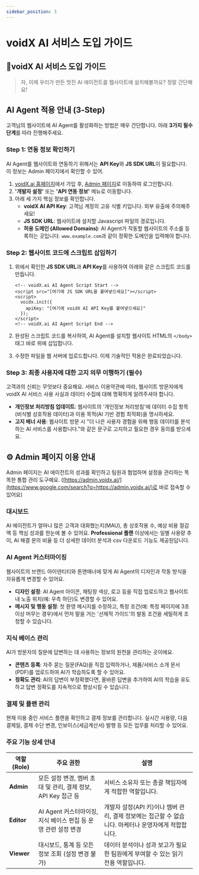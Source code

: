 ```yaml
---
sidebar_position: 3
---
```

# voidX AI 서비스 도입 가이드

## 📗voidX AI 서비스 도입 가이드

> 자, 이제 우리가 만든 멋진 AI 에이전트를 웹사이트에 설치해볼까요? 정말 간단해요!
>

## AI Agent 적용 안내 (3-Step)

고객님의 웹사이트에 AI Agent를 활성화하는 방법은 매우 간단합니다. 아래 **3가지 필수 단계**를 따라 진행해주세요.

### Step 1: 연동 정보 확인하기

AI Agent를 웹사이트와 연동하기 위해서는 **API Key**와 **JS SDK URL**이 필요합니다. 이 정보는 Admin 페이지에서 확인할 수 있어.

1. [voidX.ai 홈페이지](https://voidx.ai/)에서 가입 후, [Admin 페이지](https://admin.voidx.ai/)로 이동하여 로그인합니다.
2. **'개발자 설정'** 또는 **'API 연동 정보'** 메뉴로 이동합니다.
3. 아래 세 가지 핵심 정보를 확인합니다.
    - **voidX AI API Key**: 고객님 계정의 고유 식별 키입니다. 외부 유출에 주의해주세요!
    - **JS SDK URL**: 웹사이트에 설치할 Javascript 파일의 경로입니다.
    - **허용 도메인 (Allowed Domains)**: AI Agent가 작동할 웹사이트의 주소를 등록하는 곳입니다. `www.example.com`과 같이 정확한 도메인을 입력해야 합니다.


### Step 2: 웹사이트 코드에 스크립트 삽입하기

1. 위에서 확인한 **JS SDK URL**과 **API Key**를 사용하여 아래와 같은 스크립트 코드를 만듭니다.

    ```
    <!-- voidX.ai AI Agent Script Start -->
    <script src="[여기에 JS SDK URL을 붙여넣으세요]"></script>
    <script>
      voidx.init({
        apiKey: "[여기에 voidX AI API Key를 붙여넣으세요]"
      });
    </script>
    <!-- voidX.ai AI Agent Script End -->
    
    ```

2. 완성된 스크립트 코드를 복사하여, AI Agent를 설치할 웹사이트 HTML의 `</body>` 태그 바로 위에 삽입합니다.
3. 수정한 파일을 웹 서버에 업로드합니다. 이제 기술적인 적용은 완료되었습니다.

### Step 3: 최종 사용자에 대한 고지 의무 이행하기 (필수)

고객과의 신뢰는 무엇보다 중요해요. 서비스 이용약관에 따라, 웹사이트 방문자에게 voidX AI 서비스 사용 사실과 데이터 수집에 대해 명확하게 알려주셔야 합니다.

- **개인정보 처리방침 업데이트**: 웹사이트의 '개인정보 처리방침'에 데이터 수집 항목(비식별 상호작용 데이터)과 이용 목적(AI 기반 경험 최적화)을 명시하세요.
- **고지 배너 사용**: 웹사이트 방문 시 "더 나은 사용자 경험을 위해 행동 데이터를 분석하는 AI 서비스를 사용합니다."와 같은 문구로 고지하고 필요한 경우 동의를 받으세요.

## ⚙️ Admin 페이지 이용 안내

Admin 페이지는 AI 에이전트의 성과를 확인하고 팀원과 협업하며 설정을 관리하는 똑똑한 통합 관리 도구예요. ([https://admin.voidx.ai/](https://www.google.com/search?q=https://admin.voidx.ai/)로 바로 접속할 수 있어요)

### **대시보드**

AI 에이전트가 얼마나 많은 고객과 대화했는지(MAU), 총 상호작용 수, 예상 비용 절감액 등 핵심 성과를 한눈에 볼 수 있어요. **Professional 플랜** 이상에서는 일별 사용량 추이, AI 해결 문의 비율 등 더 상세한 데이터 분석과 csv 다운로드 기능도 제공된답니다.

### **AI Agent 커스터마이징**

웹사이트의 브랜드 아이덴티티와 톤앤매너에 맞게 AI Agent의 디자인과 작동 방식을 자유롭게 변경할 수 있어요.

- **디자인 설정**: AI Agent 아이콘, 채팅창 색상, 로고 등을 직접 업로드하고 웹사이트 내 노출 위치(예: 우측 하단)도 변경할 수 있어요.
- **메시지 및 행동 설정**: 첫 환영 메시지를 수정하고, 특정 조건(예: 특정 페이지에 3초 이상 머무는 경우)에서 먼저 말을 거는 '선제적 가이드'의 발동 조건을 세밀하게 조정할 수 있습니다.

### **지식 베이스 관리**

AI가 방문자의 질문에 답변하는 데 사용하는 정보의 원천을 관리하는 곳이에요.

- **콘텐츠 등록**: 자주 묻는 질문(FAQ)을 직접 입력하거나, 제품/서비스 소개 문서(PDF)를 업로드하여 AI가 학습하도록 할 수 있어요.
- **정확도 관리**: AI의 답변이 부정확했다면, 올바른 답변을 추가하여 AI의 학습을 유도하고 답변 정확도를 지속적으로 향상시킬 수 있습니다.

### **결제 및 플랜 관리**

현재 이용 중인 서비스 플랜을 확인하고 결제 정보를 관리합니다. 실시간 사용량, 다음 결제일, 결제 수단 변경, 인보이스(세금계산서) 발행 등 모든 업무를 처리할 수 있어요.

### **주요 기능 상세 안내**

| **역할 (Role)** | **주요 권한** | **설명** |
| --- | --- | --- |
| **Admin** | 모든 설정 변경, 멤버 초대 및 관리, 결제 정보, API Key 접근 등 | 서비스 소유자 또는 총괄 책임자에게 적합한 역할입니다. |
| **Editor** | AI Agent 커스터마이징, 지식 베이스 편집 등 운영 관련 설정 변경 | 개발자 설정(API 키)이나 멤버 관리, 결제 정보에는 접근할 수 없습니다. 마케터나 운영자에게 적합합니다. |
| **Viewer** | 대시보드, 통계 등 모든 정보 조회 (설정 변경 불가) | 데이터 분석이나 성과 보고가 필요한 팀원에게 부여할 수 있는 읽기 전용 역할입니다. |

